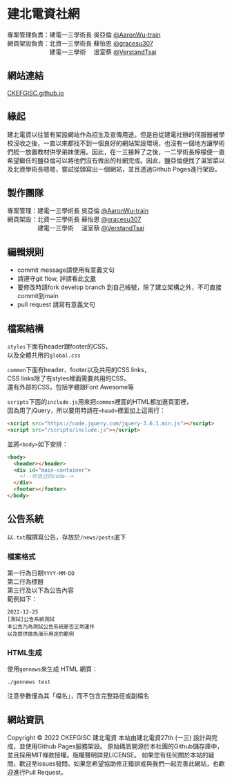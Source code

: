 # 建北電資社網
專案管理負責：建電一三學術長 吳亞倫 [@AaronWu-train](https://www.github.com/AaronWu-train) <br>
網頁架設負責：北資一三學術長 蘇怡恩 [@gracesu307](https://www.github.com/gracesu307)   <br>
　　　　　　　建電一三學術　 溫室蔡 [@VerstandTsai](https://github.com/VerstandTsai)  <br>
## 網站連結
[CKEFGISC.github.io](https://ckefgisc.github.io/)

## 緣起
建北電資以往皆有架設網站作為招生及宣傳用途。但是自從建電社辦的伺服器被學校沒收之後，一直以來都找不到一個良好的網站架設環境，也沒有一個地方讓學術們統一放置教材供學弟妹使用。因此，在一三接幹了之後，一二學術長檸檬便一直希望繼任的鹽亞倫可以將他們沒有做出的社網完成。因此，鹽亞倫便找了溫室菜以及北資學術長嗯嗯，嘗試從頭寫出一個網站，並且透過Github Pages進行架設。

## 製作團隊
專案管理：建電一三學術長 吳亞倫 [@AaronWu-train](https://www.github.com/AaronWu-train) <br>
網頁架設：北資一三學術長 蘇怡恩 [@gracesu307](https://www.github.com/gracesu307)   <br>
　　　　　建電一三學術　 溫室蔡 [@VerstandTsai](https://github.com/VerstandTsai)  <br>

## 編輯規則
* commit message請使用有意義文句
* 請遵守git flow, 詳請看此[文章](https://ithelp.ithome.com.tw/articles/10227605)
* 要修改時請fork develop branch 到自己帳號，除了建立架構之外，不可直接commit到main
* pull request 請寫有意義文句

## 檔案結構
`styles`下面有header跟footer的CSS，<br>
以及全體共用的`global.css`<br>

`common`下面有header、footer以及共用的CSS links，<br>
CSS links除了有styles裡面需要共用的CSS，<br>
還有外部的CSS，包括字體跟Font Awesome等<br>

`scripts`下面的`include.js`用來把`common`裡面的HTML都加進頁面裡，<br>
因為用了jQuery，所以要用時請在`<head>`裡面加上這兩行：
```html
<script src="https://code.jquery.com/jquery-3.6.1.min.js"></script>
<script src="/scripts/include.js"></script>
```
並將`<body>`如下安排：
```html
<body>
  <header></header>
  <div id="main-container">
    <!--你自己的code-->
  </div>
  <footer></footer>
</body>

```

## 公告系統
以`.txt`檔撰寫公告，存放於`/news/posts`底下
### 檔案格式
第一行為日期`YYYY-MM-DD` <br>
第二行為標題 <br>
第三行及以下為公告內容 <br>
範例如下：
```
2022-12-25
[測試]公告系統測試
本公告乃為測試公告系統是否正常運作
以及提供做為演示用途的範例
```
### HTML生成
使用`gennews`來生成 HTML 網頁：
```
./gennews test
```
注意參數僅為其「檔名」，而不包含完整路徑或副檔名

## 網站資訊
Copyright © 2022 CKEFGISC 建北電資
本站由建北電資27th (一三) 設計與完成，並使用Github Pages服務架設。
原始碼皆開源於本社團的Github儲存庫中，並且採用MIT條款授權。版權聲明詳見LICENSE。
如果您有任何關於本站的疑問，歡迎至issues發問。如果您希望協助修正錯誤或與我們一起完善此網站，也歡迎進行Pull Request。
